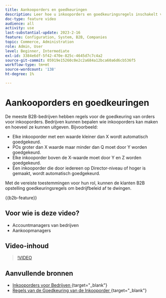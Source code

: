 ```yaml
---
title: Aankooporders en goedkeuringen
description: Leer hoe u inkooporders en goedkeuringsregels inschakelt voor uw B2B-bedrijfsaccounts.
doc-type: feature video
audience: all
activity: use
last-substantial-update: 2023-2-16
feature: Configuration, System, B2B, Companies
topic: Commerce, Administration
role: Admin, User
level: Beginner, Intermediate
exl-id: 3384e6df-5f42-470e-825c-4645d7c7c4a2
source-git-commit: 05919e15260c0e2c2a684a12bca60a6d6cb536f5
workflow-type: tm+mt
source-wordcount: '138'
ht-degree: 1%

---
```


# Aankooporders en goedkeuringen

De meeste B2B-bedrijven hebben regels voor de goedkeuring van orders voor inkooporders. Bedrijven kunnen bepalen wie inkooporders kan maken en hoeveel ze kunnen uitgeven. Bijvoorbeeld:

- Elke inkooporder met een waarde kleiner dan X wordt automatisch goedgekeurd.
- POs groter dan X waarde maar minder dan Q moet door Y worden goedgekeurd.
- Elke inkooporder boven de X-waarde moet door Y en Z worden goedgekeurd.
- Een inkooporder die door iedereen op Director-niveau of hoger is gemaakt, wordt automatisch goedgekeurd.

Met de vereiste toestemmingen voor hun rol, kunnen de klanten B2B opstelling goedkeuringsregels om bedrijfbeleid af te dwingen.

{{b2b-feature}}

## Voor wie is deze video?

- Accountmanagers van bedrijven
- Aankoopmanagers

## Video-inhoud

>[!VIDEO](https://video.tv.adobe.com/v/344450?quality=12&learn=on)

## Aanvullende bronnen

- [ Inkooporders voor Bedrijven ](https://experienceleague.adobe.com/docs/commerce-admin/b2b/purchase-orders/purchase-order-flow.html) {target="_blank"}
- [ Regels van de Goedkeuring van de Inkooporder ](https://experienceleague.adobe.com/docs/commerce-admin/b2b/purchase-orders/account-dashboard-approval-rules.html) {target="_blank"}
